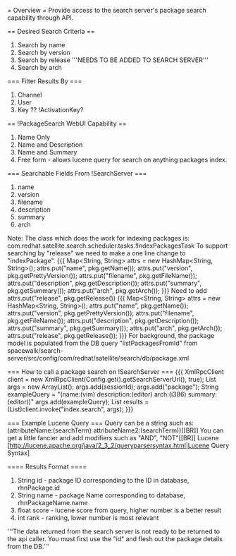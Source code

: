 = Overview =
Provide access to the search server's package search capability through API.

== Desired Search Criteria ==
 1. Search by name
 1. Search by version
 1. Search by release        '''NEEDS TO BE ADDED TO SEARCH SERVER'''
 1. Search by arch

=== Filter Results By ===
 1. Channel
 1. User
 1. Key ??   !ActivationKey?


== !PackageSearch WebUI Capability ==
 1. Name Only  
 1. Name and Description
 1. Name and Summary 
 1. Free form  - allows lucene query for search on anything packages index. 

=== Searchable Fields From !SearchServer ===
 1. name
 1. version
 1. filename
 1. description
 1. summary
 1. arch

Note: The class which does the work for indexing packages is: com.redhat.satellite.search.scheduler.tasks.!IndexPackagesTask
  To support searching by "release" we need to make a one line change to "indexPackage".
{{{
Map<String, String> attrs = new HashMap<String, String>();
attrs.put("name", pkg.getName());
attrs.put("version", pkg.getPrettyVersion());
attrs.put("filename", pkg.getFileName());
attrs.put("description", pkg.getDescription());
attrs.put("summary", pkg.getSummary());
attrs.put("arch", pkg.getArch());
}}} 
 Need to add attrs.put("release", pkg.getRelease())
{{{
Map<String, String> attrs = new HashMap<String, String>();
attrs.put("name", pkg.getName());
attrs.put("version", pkg.getPrettyVersion());
attrs.put("filename", pkg.getFileName());
attrs.put("description", pkg.getDescription());
attrs.put("summary", pkg.getSummary());
attrs.put("arch", pkg.getArch());
attrs.put("release", pkg.getRelease());
}}}
For background, the package model is populated from the DB query "listPackagesFromId" from spacewalk/search-server/src/config/com/redhat/satellite/search/db/package.xml
 

=== How to call a package search on !SearchServer ===
{{{
XmlRpcClient client = new XmlRpcClient(Config.get().getSearchServerUrl(), true);
List args = new ArrayList();
args.add(sessionId);
args.add("package");
String exampleQuery = "(name:(vim) description:(editor) arch:(i386) summary:(editor))"
args.add(exampleQuery);
List results = (List)client.invoke("index.search", args);
}}}

=== Example Lucene Query ===
 Query can be a string such as: (attributeName:(searchTerm) attributeName2:(searchTerm))[[BR]]
 You can get a little fancier and add modifiers such as "AND", "NOT"[[BR]]
 Lucene [http://lucene.apache.org/java/2_3_2/queryparsersyntax.html|Lucene Query Syntax]


==== Results Format ====
 1. String id  - package ID corresponding to the ID in database, rhnPackage.id
 1. String name - package Name corresponding to database, rhnPackageName.name
 1. float score - lucene score from query, higher number is a better result
 1. int rank - ranking, lower number is most relevant

 '''The data returned from the search server is not ready to be returned to the api caller.  You must first use the "id" and flesh out the package details from the DB.'''  



